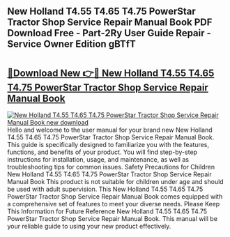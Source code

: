 ## New Holland T4.55 T4.65 T4.75 PowerStar Tractor Shop Service Repair Manual Book PDF Download Free - Part-2Ry User Guide Repair - Service Owner Edition gBTfT

# <h2><a href="http://bc65464.oget.top/?id=New+Holland+T4.55+T4.65+T4.75+PowerStar+Tractor+Shop+Service+Repair+Manual+Book">🔗Download New 👉🔴 New Holland T4.55 T4.65 T4.75 PowerStar Tractor Shop Service Repair Manual Book</a></h2>

[![New Holland T4.55 T4.65 T4.75 PowerStar Tractor Shop Service Repair Manual Book new download](https://i.imgur.com/5g1atiW.png)](http://bc65464.oget.top/?id=New+Holland+T4.55+T4.65+T4.75+PowerStar+Tractor+Shop+Service+Repair+Manual+Book)
Hello and welcome to the user manual for your brand new New Holland T4.55 T4.65 T4.75 PowerStar Tractor Shop Service Repair Manual Book. This guide is specifically designed to familiarize you with the features, functions, and benefits of your product. You will find step-by-step instructions for installation, usage, and maintenance, as well as troubleshooting tips for common issues. Safety Precautions for Children New Holland T4.55 T4.65 T4.75 PowerStar Tractor Shop Service Repair Manual Book This product is not suitable for children under age and should be used with adult supervision. This New Holland T4.55 T4.65 T4.75 PowerStar Tractor Shop Service Repair Manual Book comes equipped with a comprehensive set of features to meet your diverse needs. Please Keep This Information for Future Reference New Holland T4.55 T4.65 T4.75 PowerStar Tractor Shop Service Repair Manual Book. This manual will be your reliable guide to using your new product effectively.

